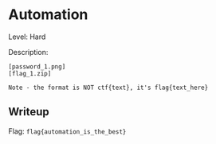 # Automation
Level: Hard

Description:
```
[password_1.png]
[flag_1.zip]

Note - the format is NOT ctf{text}, it's flag{text_here}
```

## Writeup
Flag: `flag{automation_is_the_best}`